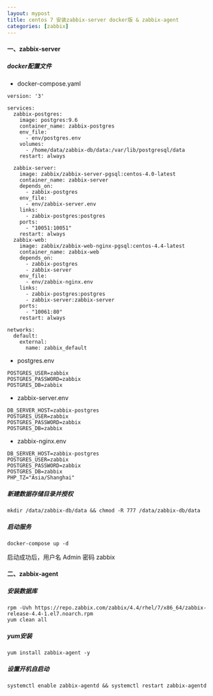 ```yaml
---
layout: mypost
title: centos 7 安装zabbix-server docker版 & zabbix-agent
categories: [zabbix]
---
```


#### 一、zabbix-server

##### docker配置文件

- docker-compose.yaml

```
version: '3'

services:
  zabbix-postgres:
    image: postgres:9.6
    container_name: zabbix-postgres
    env_file:
      - env/postgres.env
    volumes:
      - /home/data/zabbix-db/data:/var/lib/postgresql/data
    restart: always

  zabbix-server:
    image: zabbix/zabbix-server-pgsql:centos-4.0-latest
    container_name: zabbix-server
    depends_on:
      - zabbix-postgres
    env_file:
      - env/zabbix-server.env
    links:
      - zabbix-postgres:postgres
    ports:
      - "10051:10051"
    restart: always
  zabbix-web:
    image: zabbix/zabbix-web-nginx-pgsql:centos-4.4-latest
    container_name: zabbix-web
    depends_on:
      - zabbix-postgres
      - zabbix-server
    env_file:
      - env/zabbix-nginx.env
    links:
      - zabbix-postgres:postgres
      - zabbix-server:zabbix-server
    ports:
      - "10061:80"
    restart: always

networks:
  default:
    external:
      name: zabbix_default
```

- postgres.env

```
POSTGRES_USER=zabbix
POSTGRES_PASSWORD=zabbix
POSTGRES_DB=zabbix
```

- zabbix-server.env

```
DB_SERVER_HOST=zabbix-postgres
POSTGRES_USER=zabbix
POSTGRES_PASSWORD=zabbix
POSTGRES_DB=zabbix
```

- zabbix-nginx.env

```
DB_SERVER_HOST=zabbix-postgres
POSTGRES_USER=zabbix
POSTGRES_PASSWORD=zabbix
POSTGRES_DB=zabbix
PHP_TZ="Asia/Shanghai"
```

##### 新建数据存储目录并授权

```
mkdir /data/zabbix-db/data && chmod -R 777 /data/zabbix-db/data
```

##### 启动服务

```
docker-compose up -d
```

启动成功后，用户名 Admin 密码 zabbix


#### 二、zabbix-agent

##### 安装数据库

```
rpm -Uvh https://repo.zabbix.com/zabbix/4.4/rhel/7/x86_64/zabbix-release-4.4-1.el7.noarch.rpm
yum clean all
```

##### yum安装

```
yum install zabbix-agent -y
```


##### 设置开机自启动

```
systemctl enable zabbix-agentd && systemctl restart zabbix-agentd
```



